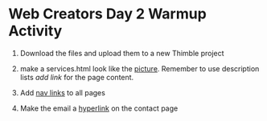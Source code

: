 # Web Creators Day 2 Warmup Activity

1. Download the files and upload them to a new Thimble project

2. make a services.html look like the [picture](services.png). Remember to use description lists *add link* for the page content. 

3. Add [nav links](https://www.w3schools.com/tags/tag_nav.asp) to all pages

4. Make the email a [hyperlink](https://www.w3schools.com/tags/tryit.asp?filename=tryhtml_link_mailto) on the contact page



